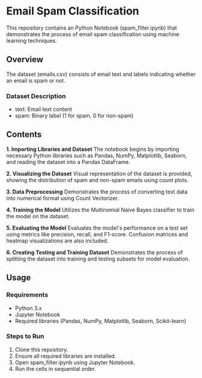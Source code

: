 # Email Spam Classification

This repository contains an Python Notebook (spam_filter.ipynb) that demonstrates the process of email spam classification using machine learning techniques.

## Overview
The dataset (emails.csv) consists of email text and labels indicating whether an email is spam or not.
### Dataset Description
- text: Email text content
- spam: Binary label (1 for spam, 0 for non-spam)

## Contents
**1. Importing Libraries and Dataset**
The notebook begins by importing necessary Python libraries such as Pandas, NumPy, Matplotlib, Seaborn, and reading the dataset into a Pandas DataFrame.

**2. Visualizing the Dataset**
Visual representation of the dataset is provided, showing the distribution of spam and non-spam emails using count plots.

**3. Data Preprocessing**
Demonstrates the process of converting text data into numerical format using Count Vectorizer.

**4. Training the Model**
Utilizes the Multinomial Naive Bayes classifier to train the model on the dataset.

**5. Evaluating the Model**
Evaluates the model's performance on a test set using metrics like precision, recall, and F1-score. Confusion matrices and heatmap visualizations are also included.

**6. Creating Testing and Training Dataset**
Demonstrates the process of splitting the dataset into training and testing subsets for model evaluation.

## Usage
### Requirements
- Python 3.x
- Jupyter Notebook
- Required libraries (Pandas, NumPy, Matplotlib, Seaborn, Scikit-learn)

### Steps to Run
1. Clone this repository.
2. Ensure all required libraries are installed.
3. Open spam_filter.ipynb using Jupyter Notebook.
4. Run the cells in sequential order.


